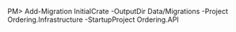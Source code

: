 PM> Add-Migration InitialCrate -OutputDir Data/Migrations -Project Ordering.Infrastructure -StartupProject Ordering.API
```